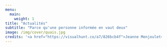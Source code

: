 ```yaml
---
menu:
  main:
    weight: 1
title: "Actualités"
subtitle: "Parce qu'une personne informée en vaut deux"
image: /img/cover/quais.jpg
credits: '<a href="https://visualhunt.co/a7/826bcb4f">Jeanne Menjoulet</a> on <a href="https://visualhunt.com/re10/ec1fb909">VisualHunt.com</a>'
---
```


